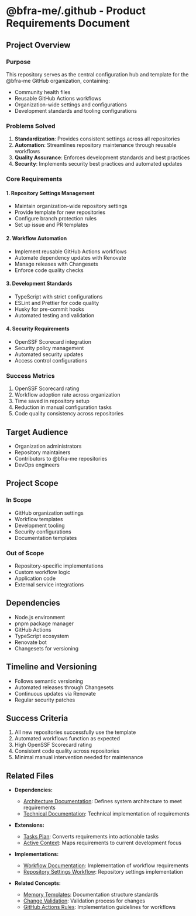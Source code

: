 # @bfra-me/.github - Product Requirements Document

## Project Overview

### Purpose
This repository serves as the central configuration hub and template for the @bfra-me GitHub organization, containing:
- Community health files
- Reusable GitHub Actions workflows
- Organization-wide settings and configurations
- Development standards and tooling configurations

### Problems Solved
1. **Standardization**: Provides consistent settings across all repositories
2. **Automation**: Streamlines repository maintenance through reusable workflows
3. **Quality Assurance**: Enforces development standards and best practices
4. **Security**: Implements security best practices and automated updates

### Core Requirements

#### 1. Repository Settings Management
- Maintain organization-wide repository settings
- Provide template for new repositories
- Configure branch protection rules
- Set up issue and PR templates

#### 2. Workflow Automation
- Implement reusable GitHub Actions workflows
- Automate dependency updates with Renovate
- Manage releases with Changesets
- Enforce code quality checks

#### 3. Development Standards
- TypeScript with strict configurations
- ESLint and Prettier for code quality
- Husky for pre-commit hooks
- Automated testing and validation

#### 4. Security Requirements
- OpenSSF Scorecard integration
- Security policy management
- Automated security updates
- Access control configurations

### Success Metrics
1. OpenSSF Scorecard rating
2. Workflow adoption rate across organization
3. Time saved in repository setup
4. Reduction in manual configuration tasks
5. Code quality consistency across repositories

## Target Audience
- Organization administrators
- Repository maintainers
- Contributors to @bfra-me repositories
- DevOps engineers

## Project Scope

### In Scope
- GitHub organization settings
- Workflow templates
- Development tooling
- Security configurations
- Documentation templates

### Out of Scope
- Repository-specific implementations
- Custom workflow logic
- Application code
- External service integrations

## Dependencies
- Node.js environment
- pnpm package manager
- GitHub Actions
- TypeScript ecosystem
- Renovate bot
- Changesets for versioning

## Timeline and Versioning
- Follows semantic versioning
- Automated releases through Changesets
- Continuous updates via Renovate
- Regular security patches

## Success Criteria
1. All new repositories successfully use the template
2. Automated workflows function as expected
3. High OpenSSF Scorecard rating
4. Consistent code quality across repositories
5. Minimal manual intervention needed for maintenance

## Related Files

- **Dependencies:**
  - [Architecture Documentation](/docs/architecture.md): Defines system architecture to meet requirements
  - [Technical Documentation](/docs/technical.md): Technical implementation of requirements

- **Extensions:**
  - [Tasks Plan](/tasks/tasks_plan.md): Converts requirements into actionable tasks
  - [Active Context](/tasks/active_context.md): Maps requirements to current development focus

- **Implementations:**
  - [Workflow Documentation](/docs/workflows/README.md): Implementation of workflow requirements
  - [Repository Settings Workflow](/docs/workflows/update-repo-settings.md): Repository settings implementation

- **Related Concepts:**
  - [Memory Templates](/.cursor/rules/memory_templates.mdc): Documentation structure standards
  - [Change Validation](/.cursor/rules/change_validation.mdc): Validation process for changes
  - [GitHub Actions Rules](/.cursor/rules/github-actions.mdc): Implementation guidelines for workflows
